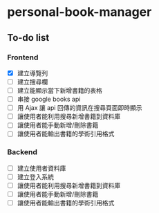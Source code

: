 # personal-book-manager

## To-do list

### Frontend

-   [x] 建立導覽列
-   [ ] 建立搜尋欄
-   [ ] 建立能顯示當下新增書籍的表格
-   [ ] 串接 google books api
-   [ ] 用 Ajax 讓 api 回傳的資訊在搜尋頁面即時顯示
-   [ ] 讓使用者能利用搜尋新增書籍到資料庫
-   [ ] 讓使用者能手動新增/刪除書籍
-   [ ] 讓使用者能輸出書籍的學術引用格式

### Backend

-   [ ] 建立使用者資料庫
-   [ ] 建立登入系統
-   [ ] 讓使用者能利用搜尋新增書籍到資料庫
-   [ ] 讓使用者能手動新增/刪除書籍
-   [ ] 讓使用者能輸出書籍的學術引用格式

